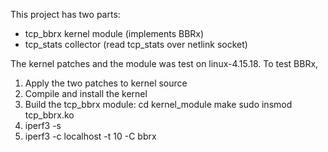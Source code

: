 This project has two parts:
 - tcp_bbrx kernel module (implements BBRx)
 - tcp_stats collector (read tcp_stats over netlink socket)

The kernel patches and the module was test on linux-4.15.18.
To test BBRx,
1. Apply the two patches to kernel source
2. Compile and install the kernel
3. Build the tcp_bbrx module:
   cd kernel_module
   make
   sudo insmod tcp_bbrx.ko
4. iperf3 -s
5. iperf3 -c localhost -t 10 -C bbrx

